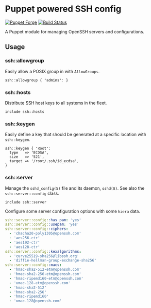 # Puppet powered SSH config

[![Puppet Forge](https://img.shields.io/puppetforge/v/zleslie/ssh.svg)]() [![Build Status](https://travis-ci.org/xaque208/puppet-ssh.svg?branch=master)](https://travis-ci.org/xaque208/puppet-ssh)

A Puppet module for managing OpenSSH servers and configurations.


## Usage

### ssh::allowgroup

Easily allow a POSIX group in with `AllowGroups`.

```Puppet
ssh::allowgroup { 'admins': }
```

### ssh::hosts

Distribute SSH host keys to all systems in the fleet.

```Puppet
include ssh::hosts
```

### ssh::keygen

Easily define a key that should be generated at a specific location with
`ssh::keygen`.

```Puppet
ssh::keygen { 'Root':
  type   => 'ECDSA',
  size   => '521',
  target => '/root/.ssh/id_ecdsa',
}
```

### ssh::server

Manage the `sshd_config(5)` file and its daemon, `sshd(8)`.  See also the
`ssh::server::config` class.

```Puppet
include ssh::server
```

Configure some server configuration options with some `hiera` data.

```yaml
ssh::server::config::has_pam: 'yes'
ssh::server::config::usepam: 'yes'
ssh::server::config::ciphers:
  - 'chacha20-poly1305@openssh.com'
  - 'aes256-ctr'
  - 'aes192-ctr'
  - 'aes128-ctr'
ssh::server::config::kexalgorithms:
  - 'curve25519-sha256@libssh.org'
  - 'diffie-hellman-group-exchange-sha256'
ssh::server::config::macs:
  - 'hmac-sha2-512-etm@openssh.com'
  - 'hmac-sha2-256-etm@openssh.com'
  - 'hmac-ripemd160-etm@openssh.com'
  - 'umac-128-etm@openssh.com'
  - 'hmac-sha2-512'
  - 'hmac-sha2-256'
  - 'hmac-ripemd160'
  - 'umac-128@openssh.com'
```

